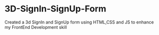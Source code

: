 # 3D-SignIn-SignUp-Form
 Created a 3d SignIn and SignUp form using HTML,CSS and JS to enhance my FrontEnd Development skill 
